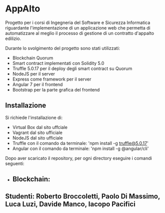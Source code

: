 # AppAlto

Progetto per i corsi di Ingegneria del Software e Sicurezza Informatica riguardante l'implementazione di un applicazione web che permetta di automatizzare al meglio il processo di gestione di un contratto d'appalto edilizio.

Durante lo svolgimento del progetto sono stati utilizzati:
- Blockchain Quorum 
- Smart contract implementati con Solidity 5.0
- Truffle 5.0.17 per il deploy degli smart contract su Quorum
- NodeJS per il server
- Express come framework per il server
- Angular 7 per il frontend
- Bootstrap per la parte grafica del frontend


## Installazione

Si richiede l'installazione di:
- Virtual Box dal sito uffciale
- Vagrant dal sito ufficiale
- NodeJS dal sito ufficiale
- Truffle con il comando da terminale: 'npm install -g truffle@5.0.17'
- Angular con il comando da terminale: 'npm install -g @angular/cli'

Dopo aver scaricato il repository, per ogni directory eseguire i comandi seguenti:

- Blockchain:
  - 

## Studenti: Roberto Broccoletti, Paolo Di Massimo, Luca Luzi, Davide Manco, Iacopo Pacifici
